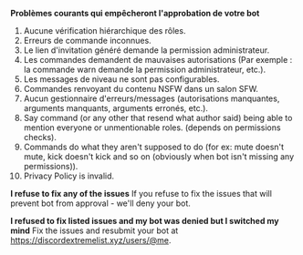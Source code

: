 **Problèmes courants qui empêcheront l'approbation de votre bot**

1. Aucune vérification hiérarchique des rôles.
2. Erreurs de commande inconnues.
3. Le lien d'invitation généré demande la permission administrateur.
4. Les commandes demandent de mauvaises autorisations (Par exemple : la commande warn demande la permission administrateur, etc.).
5. Les messages de niveau ne sont pas configurables.
6. Commandes renvoyant du contenu NSFW dans un salon SFW.
7. Aucun gestionnaire d'erreurs/messages (autorisations manquantes, arguments manquants, arguments erronés, etc.).
8. Say command (or any other that resend what author said) being able to mention everyone or unmentionable roles. (depends on permissions checks).
9. Commands do what they aren't supposed to do (for ex: mute doesn't mute, kick doesn't kick and so on (obviously when bot isn't missing any permissions)).
10. Privacy Policy is invalid.

**I refuse to fix any of the issues**
If you refuse to fix the issues that will prevent bot from approval - we'll deny your bot.

**I refused to fix listed issues and my bot was denied but I switched my mind**
Fix the issues and resubmit your bot at <https://discordextremelist.xyz/users/@me>.
